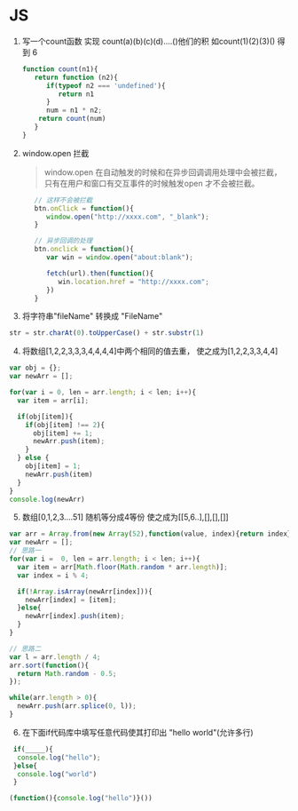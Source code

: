 # JS

1. 写一个count函数 实现 count(a)(b)(c)(d)....()他们的积  如count(1)(2)(3)()  得到 6 

   ```js
   function count(n1){
      return function (n2){
         if(typeof n2 === 'undefined'){
            return n1
         }
         num = n1 * n2;
       return count(num)
      }
   }
   ```

2. window.open 拦截

   > window.open 在自动触发的时候和在异步回调调用处理中会被拦截，只有在用户和窗口有交互事件的时候触发open 才不会被拦截。

   ```js
      // 这样不会被拦截
      btn.onClick = function(){
         window.open("http://xxxx.com", "_blank");
      }

      // 异步回调的处理
      btn.onclick = function(){
         var win = window.open("about:blank");

         fetch(url).then(function(){
            win.location.href = "http://xxxx.com";
         })
      }
   ```

3. 将字符串"fileName" 转换成 "FileName"

  ```js
  str = str.charAt(0).toUpperCase() + str.substr(1)
  ```

4. 将数组[1,2,2,3,3,3,4,4,4,4]中两个相同的值去重， 使之成为[1,2,2,3,3,4,4]

  ```js
  var obj = {};
  var newArr = [];

  for(var i = 0, len = arr.length; i < len; i++){
    var item = arr[i];

    if(obj[item]){
      if(obj[item] !== 2){
        obj[item] += 1;
        newArr.push(item);
      }
    } else {
      obj[item] = 1;
      newArr.push(item)
    }
  }
  console.log(newArr)
  ```

5. 数组[0,1,2,3....51] 随机等分成4等份 使之成为[[5,6..],[],[],[]]

  ```js
  var arr = Array.from(new Array(52),function(value, index){return index});
  var newArr = [];
  // 思路一
  for(var i =  0, len = arr.length; i < len; i++){
    var item = arr[Math.floor(Math.random * arr.length)];
    var index = i % 4;

    if(!Array.isArray(newArr[index])){
      newArr[index] = [item];
    }else{
      newArr[index].push(item);
    }
  }

  // 思路二
  var l = arr.length / 4;
  arr.sort(function(){
    return Math.random - 0.5;
  });

  while(arr.length > 0){
    newArr.push(arr.splice(0, l));
  }
  ```
6. 在下面if代码库中填写任意代码使其打印出 "hello world"(允许多行)

  ```js
   if(_____){
    console.log("hello");
   }else{
    console.log("world")
   }

  (function(){console.log("hello")}())
  ```
